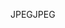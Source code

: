 <span data-ttu-id="1dc0a-101">JPEG</span><span class="sxs-lookup"><span data-stu-id="1dc0a-101">JPEG</span></span>